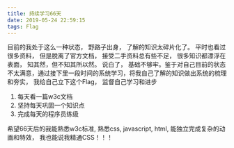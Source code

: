 ```yaml
---
title: 持续学习66天
date: 2019-05-24 22:59:15
tags: Flag
---
```


目前的我处于这么一种状态， 野路子出身， 了解的知识太碎片化了。 平时也看过很多资料， 但是脱离了官方文档， 接受二手资料总有些不足， 很多知识都漂浮在表面， 知其然，但不知其所以然。 说白了， 基础不够牢。鉴于对自己目前的状态不太满意，通过接下里一段时间的系统学习，将我自己了解的知识做出系统的梳理和夯实， 我给自己立下这个Flag， 监督自己学习和进步

1. 每天看一篇w3c文档
2. 坚持每天巩固一个知识点
3. 完成每天的程序员练级

希望66天后的我能熟悉w3c标准, 熟悉css, javascript, html, 能独立完成复杂的动画和特效， 我也能说我精通CSS！！！